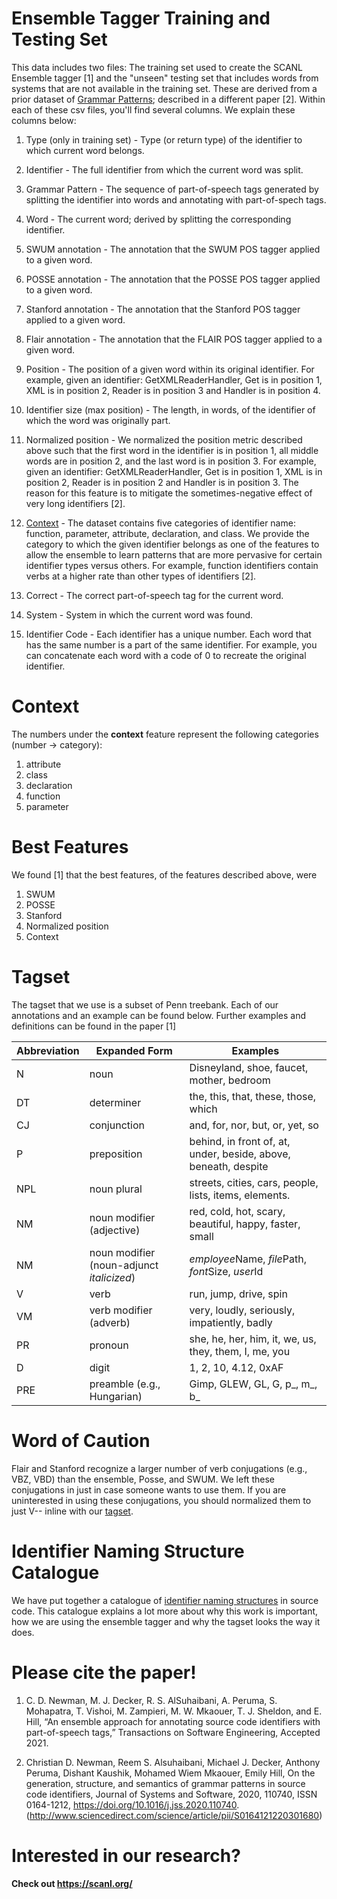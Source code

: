 # Ensemble Tagger Training and Testing Set

This data includes two files: The training set used to create the SCANL Ensemble tagger [1] and the "unseen" testing set that includes words from systems that are not available in the training set. These are derived from a prior dataset of [Grammar Patterns](https://github.com/SCANL/datasets/tree/master/grammar_patterns_data); described in a different paper [2]. Within each of these csv files, you'll find several columns. We explain these columns below:

1. Type (only in training set) - Type (or return type) of the identifier to which current word belongs.

2. Identifier - The full identifier from which the current word was split.

3. Grammar Pattern - The sequence of part-of-speech tags generated by splitting the identifier into words and annotating with part-of-spech tags.

4. Word - The current word; derived by splitting the corresponding identifier.
    
5. SWUM annotation - The annotation that the SWUM POS tagger applied to a given word.
    
6. POSSE annotation - The annotation that the POSSE POS tagger applied to a given word.
    
7. Stanford annotation - The annotation that the Stanford POS tagger applied to a given word.

8. Flair annotation - The annotation that the FLAIR POS tagger applied to a given word.
    
9. Position - The position of a given word within its original identifier. For example, given an identifier: GetXMLReaderHandler, Get is in position 1, XML is in position 2, Reader is in position 3 and Handler is in position 4.
    
10. Identifier size (max position) - The length, in words, of the identifier of which the word was originally part. 
    
11. Normalized position - We normalized the position metric described above such that the first word in the identifier is in position 1, all middle words are in position 2, and the last word is in position 3. For example, given an identifier: GetXMLReaderHandler, Get is in position 1, XML is in position 2, Reader is in position 2 and Handler is in position 3. The reason for this feature is to mitigate the sometimes-negative effect of very long identifiers [2].
    
12. [Context](#context) - The dataset contains five categories of identifier name: function, parameter, attribute, declaration, and class. We provide the category to which the given identifier belongs as one of the features to allow the ensemble to learn patterns that are more pervasive for certain identifier types versus others. For example, function identifiers contain verbs at a higher rate than other types of identifiers [2].

13. Correct - The correct part-of-speech tag for the current word.

14. System - System in which the current word was found. 

15. Identifier Code - Each identifier has a unique number. Each word that has the same number is a part of the same identifier. For example, you can concatenate each word with a code of 0 to recreate the original identifier.

# Context
The numbers under the **context** feature represent the following categories (number -> category):
1.	attribute
2.	class
3.	declaration
4.	function
5.  parameter

# Best Features
We found [1] that the best features, of the features described above, were
1. SWUM
2. POSSE
3. Stanford
4. Normalized position
5. Context

# Tagset
The tagset that we use is a subset of Penn treebank. Each of our annotations and an example can be found below. Further examples and definitions can be found in the paper [1]

| Abbreviation | Expanded Form                           | Examples                                                        |
|--------------|-----------------------------------------|-----------------------------------------------------------------|
| N            | noun                                    | Disneyland, shoe, faucet, mother, bedroom                       |
| DT           | determiner                              | the, this, that, these, those, which                            |
| CJ           | conjunction                             | and, for, nor, but, or, yet, so                                 |
| P            | preposition                             | behind, in front of, at, under, beside, above, beneath, despite |
| NPL          | noun plural                             | streets, cities, cars, people, lists, items, elements.          |
| NM           | noun modifier (adjective)               | red, cold, hot, scary, beautiful, happy, faster, small          |
| NM           | noun modifier (noun-adjunct *italicized*) | *employee*Name, *file*Path, *font*Size, *user*Id              |
| V            | verb                                    | run, jump, drive, spin                                          |
| VM           | verb modifier (adverb)                  | very, loudly, seriously, impatiently, badly                     |
| PR           | pronoun                                 | she, he, her, him, it, we, us, they, them, I, me, you           |
| D            | digit                                   | 1, 2, 10, 4.12, 0xAF                                            |
| PRE          | preamble (e.g., Hungarian)              | Gimp, GLEW, GL, G, p_, m_, b_                                   |


# Word of Caution
Flair and Stanford recognize a larger number of verb conjugations (e.g., VBZ, VBD) than the ensemble, Posse, and SWUM. We left these conjugations in just in case someone wants to use them. If you are uninterested in using these conjugations, you should normalized them to just V-- inline with our [tagset](#tagset).

# Identifier Naming Structure Catalogue
We have put together a catalogue of [identifier naming structures](https://github.com/SCANL/identifier_name_structure_catalogue) in source code. This catalogue explains a lot more about why this work is important, how we are using the ensemble tagger and why the tagset looks the way it does.

# Please cite the paper!

1. C.  D.  Newman,  M.  J.  Decker,  R.  S.  AlSuhaibani,  A.  Peruma,  S.  Mohapatra,  T.  Vishoi, M. Zampieri, M. W. Mkaouer, T. J. Sheldon, and E. Hill, “An ensemble approach for annotating source code identifiers with part-of-speech tags,” Transactions  on  Software  Engineering, Accepted 2021.

2. Christian D. Newman, Reem S. Alsuhaibani, Michael J. Decker, Anthony Peruma, Dishant Kaushik, Mohamed Wiem Mkaouer, Emily Hill,
On the generation, structure, and semantics of grammar patterns in source code identifiers, Journal of Systems and Software, 2020, 110740, ISSN 0164-1212, https://doi.org/10.1016/j.jss.2020.110740. (http://www.sciencedirect.com/science/article/pii/S0164121220301680) 

# Interested in our research?
**Check out https://scanl.org/**
